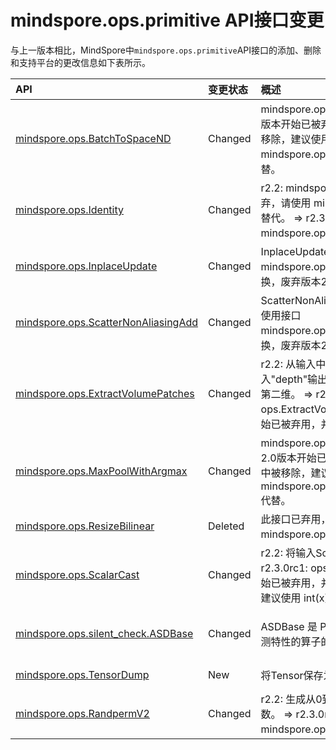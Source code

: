 # mindspore.ops.primitive API接口变更

与上一版本相比，MindSpore中`mindspore.ops.primitive`API接口的添加、删除和支持平台的更改信息如下表所示。

|API|变更状态|概述|支持平台|类别
|:----|:----|:----|:----|:----
[mindspore.ops.BatchToSpaceND](https://mindspore.cn/docs/zh-CN/r2.3.0rc1/api_python/ops/mindspore.ops.BatchToSpaceND.html#mindspore.ops.BatchToSpaceND)|Changed|mindspore.ops.BatchToSpaceND 从2.0版本开始已被弃用，并将在未来版本中被移除，建议使用 mindspore.ops.batch_to_space_nd() 代替。|r2.2: Ascend/GPU/CPU => r2.3.0rc1: |Array操作
[mindspore.ops.Identity](https://mindspore.cn/docs/zh-CN/r2.3.0rc1/api_python/ops/mindspore.ops.Identity.html#mindspore.ops.Identity)|Changed|r2.2: mindspore.ops.Identity 接口将废弃，请使用 mindspore.ops.deepcopy() 替代。 => r2.3.0rc1: 更多详情请查看： mindspore.ops.deepcopy() 。|r2.2:  => r2.3.0rc1: Ascend/GPU/CPU|Array操作
[mindspore.ops.InplaceUpdate](https://mindspore.cn/docs/zh-CN/r2.3.0rc1/api_python/ops/mindspore.ops.InplaceUpdate.html#mindspore.ops.InplaceUpdate)|Changed|InplaceUpdate接口已废弃，请使用接口 mindspore.ops.InplaceUpdateV2 替换，废弃版本2.0。|r2.2: Ascend/GPU/CPU => r2.3.0rc1: |Array操作
[mindspore.ops.ScatterNonAliasingAdd](https://mindspore.cn/docs/zh-CN/r2.3.0rc1/api_python/ops/mindspore.ops.ScatterNonAliasingAdd.html#mindspore.ops.ScatterNonAliasingAdd)|Changed|ScatterNonAliasingAdd接口已废弃，请使用接口 mindspore.ops.TensorScatterAdd 替换，废弃版本2.1。|r2.2: Ascend/GPU/CPU => r2.3.0rc1: |Parameter操作算子
[mindspore.ops.ExtractVolumePatches](https://mindspore.cn/docs/zh-CN/r2.3.0rc1/api_python/ops/mindspore.ops.ExtractVolumePatches.html#mindspore.ops.ExtractVolumePatches)|Changed|r2.2: 从输入中提取数据，并将它放入"depth"输出维度中，"depth"为输出的第二维。 => r2.3.0rc1: ops.ExtractVolumePatches 从2.3版本开始已被弃用，并将在未来版本中被移除。|r2.2: Ascend/GPU/CPU => r2.3.0rc1: |图像处理
[mindspore.ops.MaxPoolWithArgmax](https://mindspore.cn/docs/zh-CN/r2.3.0rc1/api_python/ops/mindspore.ops.MaxPoolWithArgmax.html#mindspore.ops.MaxPoolWithArgmax)|Changed|mindspore.ops.MaxPoolWithArgmax 从2.0版本开始已被弃用，并将在未来版本中被移除，建议使用 mindspore.ops.MaxPoolWithArgmaxV2 代替。|r2.2: Ascend/GPU/CPU => r2.3.0rc1: |神经网络
[mindspore.ops.ResizeBilinear](https://mindspore.cn/docs/zh-CN/r2.2/api_python/ops/mindspore.ops.ResizeBilinear.html#mindspore.ops.ResizeBilinear)|Deleted|此接口已弃用，请使用 mindspore.ops.ResizeBilinearV2 。||神经网络
[mindspore.ops.ScalarCast](https://mindspore.cn/docs/zh-CN/r2.3.0rc1/api_python/ops/mindspore.ops.ScalarCast.html#mindspore.ops.ScalarCast)|Changed|r2.2: 将输入Scalar转换为其他类型。 => r2.3.0rc1: ops.ScalarCast 从2.3版本开始已被弃用，并将在未来版本中被移除，建议使用 int(x) 或 float(x) 代替。|r2.2: Ascend/GPU/CPU => r2.3.0rc1: |类型转换
[mindspore.ops.silent_check.ASDBase](https://mindspore.cn/docs/zh-CN/r2.3.0rc1/api_python/ops/mindspore.ops.silent_check.ASDBase.html#mindspore.ops.silent_check.ASDBase)|Changed|ASDBase 是 Python 中具有精度敏感检测特性的算子的基类。|r2.2: Ascend/GPU/CPU => r2.3.0rc1: Ascend|精度敏感检测
[mindspore.ops.TensorDump](https://mindspore.cn/docs/zh-CN/r2.3.0rc1/api_python/ops/mindspore.ops.TensorDump.html#mindspore.ops.TensorDump)|New|将Tensor保存为numpy格式的npy文件。|r2.2: r2.3.0rc1: Ascend|调试算子
[mindspore.ops.RandpermV2](https://mindspore.cn/docs/zh-CN/r2.3.0rc1/api_python/ops/mindspore.ops.RandpermV2.html#mindspore.ops.RandpermV2)|Changed|r2.2: 生成从0到n-1不重复的n个随机整数。 => r2.3.0rc1: 更多详情请查看： mindspore.ops.randperm() 。|r2.2: Ascend/CPU => r2.3.0rc1: CPU|随机生成算子
